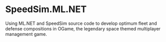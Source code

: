 # SpeedSim.ML.NET
Using ML.NET and SpeedSim source code to develop optimum fleet and defense compositions in OGame, the legendary space themed multiplayer management game.
